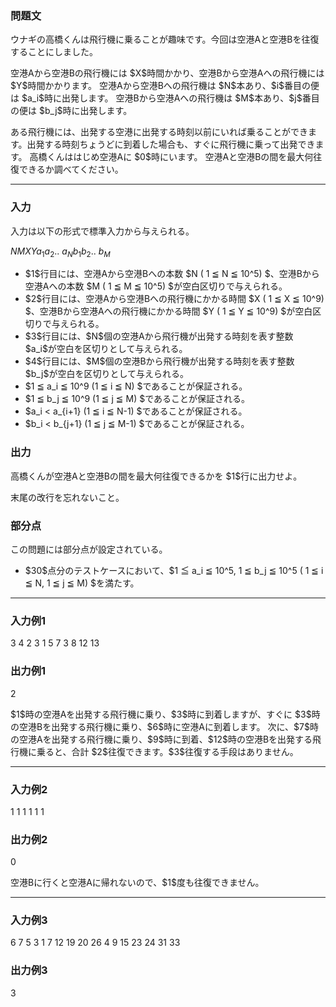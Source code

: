 
<div>

<div>

<div>

<section>

### **問題文**

<p>
ウナギの高橋くんは飛行機に乗ることが趣味です。今回は空港Aと空港Bを往復することにしました。
</p>

<p>
空港Aから空港Bの飛行機には $X$時間かかり、空港Bから空港Aへの飛行機には $Y$時間かかります。
空港Aから空港Bへの飛行機は $N$本あり、$i$番目の便は $a_i$時に出発します。
空港Bから空港Aへの飛行機は $M$本あり、$j$番目の便は $b_j$時に出発します。
</p>

<p>
ある飛行機には、出発する空港に出発する時刻以前にいれば乗ることができます。出発する時刻ちょうどに到着した場合も、すぐに飛行機に乗って出発できます。
高橋くんははじめ空港Aに $0$時にいます。
空港Aと空港Bの間を最大何往復できるか調べてください。
</p>

</section>

</div>

---

<div>

<div>

<section>

### **入力**

<p>
入力は以下の形式で標準入力から与えられる。
</p>

<div>

$N$$M$$X$$Y$$a_1$$a_2$.. $a_N$$b_1$$b_2$.. $b_M$
</div>

<ul>

<li>
$1$行目には、空港Aから空港Bへの本数 $N ( 1 ≦ N ≦ 10^5) $、空港Bから空港Aへの本数 $M ( 1 ≦ M ≦ 10^5) $が空白区切りで与えられる。
</li>

<li>
$2$行目には、空港Aから空港Bへの飛行機にかかる時間 $X ( 1 ≦ X ≦ 10^9) $、空港Bから空港Aへの飛行機にかかる時間 $Y ( 1 ≦ Y ≦ 10^9) $が空白区切りで与えられる。
</li>

<li>
$3$行目には、$N$個の空港Aから飛行機が出発する時刻を表す整数 $a_i$が空白を区切りとして与えられる。
</li>

<li>
$4$行目には、$M$個の空港Bから飛行機が出発する時刻を表す整数 $b_j$が空白を区切りとして与えられる。
</li>

<li>
$1 ≦ a_i ≦ 10^9 (1 ≦ i ≦ N) $であることが保証される。
</li>

<li>
$1 ≦ b_j ≦ 10^9 (1 ≦ j ≦ M) $であることが保証される。
</li>

<li>
$a_i < a_{i+1} (1 ≦ i ≦ N-1) $であることが保証される。
</li>

<li>
$b_i < b_{j+1} (1 ≦ j ≦ M-1) $であることが保証される。
</li>

</ul>

</section>

</div>

<div>

<section>

### **出力**

<p>
高橋くんが空港Aと空港Bの間を最大何往復できるかを $1$行に出力せよ。
</p>

<p>
末尾の改行を忘れないこと。
</p>

</section>

</div>

<div>

<section>

### **部分点**

<p>
この問題には部分点が設定されている。
</p>

<ul>

<li>
$30$点分のテストケースにおいて、$1 ≦ a_i ≦ 10^5, 1 ≦ b_j ≦ 10^5 ( 1 ≦ i ≦ N, 1 ≦ j ≦ M) $を満たす。
</li>

</ul>

</section>

</div>

</div>

---

<div>

<section>

### **入力例1**

<div>

3 4
2 3
1 5 7
3 8 12 13

</div>

</section>

</div>

<div>

<section>

### **出力例1**

<div>

2

</div>

<p>
$1$時の空港Aを出発する飛行機に乗り、$3$時に到着しますが、すぐに $3$時の空港Bを出発する飛行機に乗り、$6$時に空港Aに到着します。
次に、$7$時の空港Aを出発する飛行機に乗り、$9$時に到着、$12$時の空港Bを出発する飛行機に乗ると、合計 $2$往復できます。$3$往復する手段はありません。
</p>

</section>

</div>

---

<div>

<section>

### **入力例2**

<div>

1 1
1 1
1
1

</div>

</section>

</div>

<div>

<section>

### **出力例2**

<div>

0

</div>

<p>
空港Bに行くと空港Aに帰れないので、$1$度も往復できません。
</p>

</section>

</div>

---

<div>

<section>

### **入力例3**

<div>

6 7
5 3
1 7 12 19 20 26
4 9 15 23 24 31 33

</div>

</section>

</div>

<div>

<section>

### **出力例3**

<div>

3

</div>

</section>

</div>

</div>

</div>
